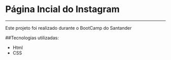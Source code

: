 # Página Incial do Instagram 
------------------------------
Este projeto foi realizado durante o BootCamp do Santander

##Tecnologias utilizadas:
* Html
* CSS

